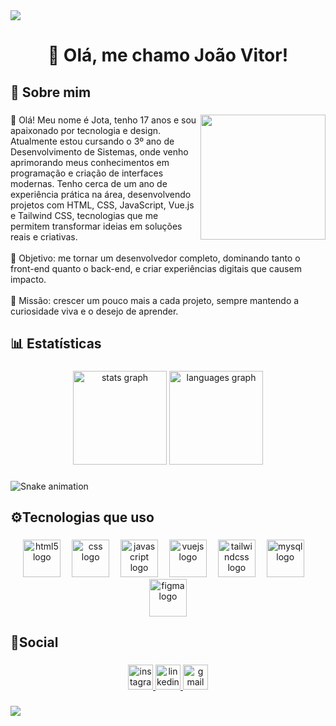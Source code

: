 <div>
  <img style="100%" src="https://capsule-render.vercel.app/api?type=waving&height=100&section=header&reversal=false&fontColor=FFFFFF&fontAlign=50&fontAlignY=50&stroke=-&animation=fadeIn&descSize=20&descAlign=50&descAlignY=50&color=gradient"  />
</div>

###

<h1 align="center">👋 Olá, me chamo João Vitor!</h1>

###

<h2 align="left">🚀 Sobre mim</h2>

###

<img align="right" height="200" src="https://i.pinimg.com/originals/e4/26/70/e426702edf874b181aced1e2fa5c6cde.gif"  />

###

<p align="left">👋 Olá! Meu nome é Jota, tenho 17 anos e sou apaixonado por tecnologia e design. Atualmente estou cursando o 3º ano de Desenvolvimento de Sistemas, onde venho aprimorando meus conhecimentos em programação e criação de interfaces modernas. Tenho cerca de um ano de experiência prática na área, desenvolvendo projetos com HTML, CSS, JavaScript, Vue.js e Tailwind CSS, tecnologias que me permitem transformar ideias em soluções reais e criativas.<br><br>🎯 Objetivo: me tornar um desenvolvedor completo, dominando tanto o front-end quanto o back-end, e criar experiências digitais que causem impacto.  <br><br>🚀 Missão: crescer um pouco mais a cada projeto, sempre mantendo a curiosidade viva e o desejo de aprender.</p>

###

<h2 align="left">📊 Estatísticas</h2>

###

<div align="center">
  <img src="https://github-readme-stats.vercel.app/api?username=jot4jj&hide_title=false&hide_rank=false&show_icons=true&include_all_commits=true&count_private=true&disable_animations=false&theme=dracula&locale=en&hide_border=false&order=1" height="150" alt="stats graph"  />
  <img src="https://github-readme-stats.vercel.app/api/top-langs?username=jot4jj&locale=pt-br&hide_title=false&layout=compact&card_width=320&langs_count=5&theme=dracula&hide_border=false&order=2" height="150" alt="languages graph"  />
</div>

###

<img src="https://raw.githubusercontent.com/jot4jj/jot4jj/output/snake.svg" alt="Snake animation" />

###

<h2 align="left">⚙️Tecnologias que uso</h2>

###

<div align="center">
  <img src="https://skillicons.dev/icons?i=html" height="60" alt="html5 logo"  />
  <img width="10" />
  <img src="https://skillicons.dev/icons?i=css" height="60" alt="css logo"  />
  <img width="10" />
  <img src="https://skillicons.dev/icons?i=js" height="60" alt="javascript logo"  />
  <img width="10" />
  <img src="https://skillicons.dev/icons?i=vue" height="60" alt="vuejs logo"  />
  <img width="10" />
  <img src="https://skillicons.dev/icons?i=tailwind" height="60" alt="tailwindcss logo"  />
  <img width="10" />
  <img src="https://cdn.jsdelivr.net/gh/devicons/devicon/icons/mysql/mysql-original.svg" height="60" alt="mysql logo"  />
  <img width="10" />
  <img src="https://cdn.jsdelivr.net/gh/devicons/devicon/icons/figma/figma-original.svg" height="60" alt="figma logo"  />
</div>

###

<h2 align="left">📱Social</h2>

###

<div align="center">
  <a href="https://www.instagram.com/jottxy" target="_blank">
    <img src="https://img.shields.io/static/v1?message=Instagram&logo=instagram&label=&color=E4405F&logoColor=white&labelColor=&style=for-the-badge" height="40" alt="instagram logo"  />
  </a>
  <a href="https://www.linkedin.com/in/jo%C3%A3o-vitor-silva-freitas-b8a13538b/" target="_blank">
    <img src="https://img.shields.io/static/v1?message=LinkedIn&logo=linkedin&label=&color=0077B5&logoColor=white&labelColor=&style=for-the-badge" height="40" alt="linkedin logo"  />
  </a>
  <a href="jvtrsilvafreitas@gmail.com" target="_blank">
    <img src="https://img.shields.io/static/v1?message=Gmail&logo=gmail&label=&color=D14836&logoColor=white&labelColor=&style=for-the-badge" height="40" alt="gmail logo"  />
  </a>
</div>

###

<div>
  <img style="100%" src="https://capsule-render.vercel.app/api?type=waving&height=100&section=footer&reversal=true&fontSize=70&fontColor=FFFFFF&fontAlign=50&fontAlignY=50&stroke=-&descSize=20&descAlign=50&descAlignY=50&color=gradient"  />
</div>

###

